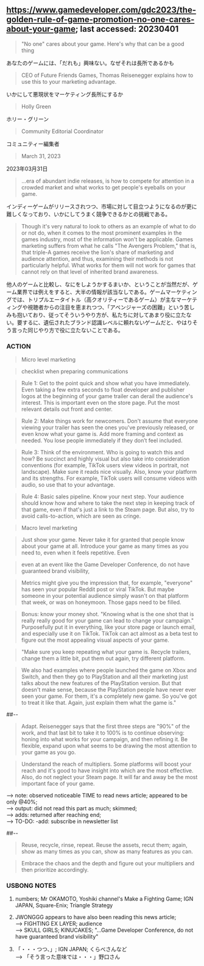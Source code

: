 ## https://www.gamedeveloper.com/gdc2023/the-golden-rule-of-game-promotion-no-one-cares-about-your-game; last accessed: 20230401

> "No one" cares about your game. Here's why that can be a good thing

あなたのゲームには、「だれも」興味ない。なぜそれは長所であるかも

> CEO of Future Friends Games, Thomas Reisenegger explains how to use this to your marketing advantage.

いかにして悪現状をマーケティング長所にするか

> Holly Green

ホリー・グリーン

> Community Editorial Coordinator

コミュニティー編集者

> March 31, 2023

2023年03月31日

> ...era of abundant indie releases, is how to compete for attention in a crowded market and what works to get people's eyeballs on your game. 

インディーゲームがリリースされつつ、市場に対して目立つようになるのが更に難しくなっており、いかにしてうまく競争できるかとの挑戦である。

> Though it's very natural to look to others as an example of what to do or not do, when it comes to the most prominent examples in the games industry, most of the information won't be applicable. Games marketing suffers from what he calls "The Avengers Problem," that is, that triple-A games receive the lion's share of marketing and audience attention, and thus, examining their methods is not particularly helpful. What works for them will not work for games that cannot rely on that level of inherited brand awareness.

他人のゲームと比較し、なにをしようかするまいか、ということが当然だが、ゲーム業界では例えをすると、大半の情報が該当なしである。ゲームマーケティングでは、トリプルエータイトル（高クオリティーであるゲーム）が主なマーケティングや視聴者からの注目を恵まれつつ、「アベンジャーズの困難」という苦しみも抱いており、従ってそういうやり方が、私たちに対してあまり役に立たない。要するに、遺伝されたブランド認識レベルに頼れないゲームだと、やはりそう言った同じやり方で役に立たないことである。

### ACTION

> Micro level marketing

> checklist when preparing communications

> Rule 1: Get to the point quick and show what you have immediately. Even taking a few extra seconds to float developer and publisher logos at the beginning of your game trailer can derail the audience's interest. This is important even on the store page. Put the most relevant details out front and center. 

> Rule 2: Make things work for newcomers. Don't assume that everyone viewing your trailer has seen the ones you've previously released, or even know what your game is. Add more framing and context as needed. You lose people immediately if they don’t feel included. 

> Rule 3: Think of the environment. Who is going to watch this and how? Be succinct and highly visual but also take into consideration conventions (for example, TikTok users view videos in portrait, not landscape). Make sure it reads nice visually. Also, know your platform and its strengths. For example, TikTok users will consume videos with audio, so use that to your advantage. 

> Rule 4: Basic sales pipeline. Know your next step. Your audience should know how and where to take the next step in keeping track of that game, even if that's just a link to the Steam page. But also, try to avoid calls-to-action, which are seen as cringe. 

> Macro level marketing

> Just show your game. Never take it for granted that people know about your game at all. Introduce your game as many times as you need to, even when it feels repetitive. Even

> even at an event like the Game Developer Conference, do not have guaranteed brand visibility,

> Metrics might give you the impression that, for example, "everyone" has seen your popular Reddit post or viral TikTok. But maybe someone in your potential audience simply wasn't on that platform that week, or was on honeymoon. Those gaps need to be filled. 

> Bonus: know your money shot. "Knowing what is the one shot that is really really good for your game can lead to change your campaign." Purposefully put it in everything, like your store page or launch email, and especially use it on TikTok. TikTok can act almost as a beta test to figure out the most appealing visual aspects of your game. 

> "Make sure you keep repeating what your game is. Recycle trailers, change them a little bit, put them out again, try different platform. 

> We also had examples where people launched the game on Xbox and Switch, and then they go to PlayStation and all their marketing just talks about the new features of the PlayStation version. But that doesn't make sense, because the PlayStation people have never ever seen your game. For them, it's a completely new game. So you've got to treat it like that. Again, just explain them what the game is."

##-- 

> Adapt. Reisenegger says that the first three steps are "90%" of the work, and that last bit to take it to 100% is to continue observing: honing into what works for your campaign, and then refining it. Be flexible, expand upon what seems to be drawing the most attention to your game as you go. 

> Understand the reach of multipliers. Some platforms will boost your reach and it's good to have insight into which are the most effective. Also, do not neglect your Steam page. It will far and away be the most important face of your game. 

--> note: observed noticeable TIME to read news article; appeared to be only @40%;<br/>
--> output: did not read this part as much; skimmed;<br/>
--> adds: returned after reaching end;<br/>
--> TO-DO: -add: subscribe in newsletter list

##-- 

> Reuse, recycle, rinse, repeat. Reuse the assets, recut them; again, show as many times as you can, show as many features as you can. 

> Embrace the chaos and the depth and figure out your multipliers and then prioritize accordingly.

### USBONG NOTES

1) numbers; Mr OKAMOTO, Yoshiki channel's Make a Fighting Game; IGN JAPAN, Square-Enix; Triangle Strategy

2) JWONGGG appears to have also been reading this news article; <br/>
--> FIGHTING EX LAYER; audience<br/>
--> SKULL GIRLS; KINUCAKES; "...Game Developer Conference, do not have guaranteed brand visibility"

3) 「・・・つつ、」; IGN JAPAN; くらべさんなど<br/>
--> 「そう言った意味では・・・」野口さん
